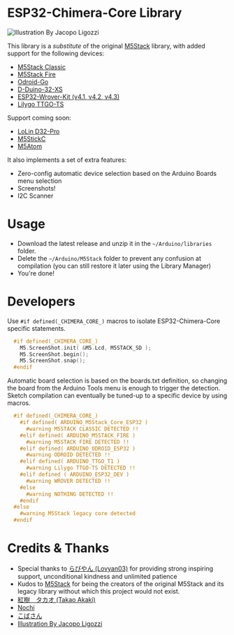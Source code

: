 # ESP32-Chimera-Core Library

![Illustration By Jacopo Ligozzi](https://user-images.githubusercontent.com/1893754/71980273-ed9bb100-321f-11ea-8982-49702af29c9f.png)


This library is a *substitute* of the original [M5Stack](https://github.com/m5stack/M5Stack/) library, with added support for the following devices:

  - [M5Stack Classic](https://m5stack.com/products/basic-core-iot-development-kit)
  - [M5Stack Fire](https://m5stack.com/collections/m5-core/products/fire-iot-development-kit)
  - [Odroid-Go](https://www.hardkernel.com/shop/odroid-go/)
  - [D-Duino-32-XS](https://www.tindie.com/products/lspoplove/dstike-d-duino-32-xs/)
  - [ESP32-Wrover-Kit (v4.1, v4.2, v4.3)](https://www.sparkfun.com/products/14917)
  - [Lilygo TTGO-TS](https://www.banggood.com/LILYGO-TTGO-TS-ESP32-1_44-Inch-TFT-MicroSD-Card-Slot-Speakers-bluetooth-Wifi-Module-p-1273383.html)

Support coming soon:

  - [LoLin D32-Pro](https://www.aliexpress.com/item/32883116057.html)
  - [M5StickC](https://m5stack.com/collections/m5-core/products/stick-c)
  - [M5Atom](https://m5stack.com/collections/m5-core/products/atom-matrix-esp32-development-kit)


It also implements a set of extra features:

  - Zero-config automatic device selection based on the Arduino Boards menu selection
  - Screenshots!
  - I2C Scanner


# Usage

  - Download the latest release and unzip it in the `~/Arduino/libraries` folder.
  - Delete the `~/Arduino/M5Stack` folder to prevent any confusion at compilation (you can still restore it later using the Library Manager)
  - You're done!

# Developers

Use `#if defined(_CHIMERA_CORE_)` macros to isolate ESP32-Chimera-Core specific statements.

  ```C
    #if defined(_CHIMERA_CORE_)
      M5.ScreenShot.init( &M5.Lcd, M5STACK_SD );
      M5.ScreenShot.begin();
      M5.ScreenShot.snap();
    #endif

  ```

Automatic board selection is based on the boards.txt definition, so changing the board from the Arduino Tools menu is enough to trigger the detection.
Sketch compilation can eventually be tuned-up to a specific device by using macros.

  ```C
    #if defined(_CHIMERA_CORE_)
      #if defined( ARDUINO_M5Stack_Core_ESP32 )
        #warning M5STACK CLASSIC DETECTED !!
      #elif defined( ARDUINO_M5STACK_FIRE )
        #warning M5STACK FIRE DETECTED !!
      #elif defined( ARDUINO_ODROID_ESP32 )
        #warning ODROID DETECTED !!
      #elif defined( ARDUINO_TTGO_T1 )
        #warning Lilygo TTGO-TS DETECTED !!
      #elif defined ( ARDUINO_ESP32_DEV )
        #warning WROVER DETECTED !!
      #else
        #warning NOTHING DETECTED !!
      #endif
    #else
      #warning M5Stack legacy core detected
    #endif
  ```


# Credits & Thanks

  - Special thanks to [らびやん (Lovyan03)](https://github.com/lovyan03) for providing strong inspiring support, unconditional kindness and unlimited patience
  - Kudos to [M5Stack](https://github.com/m5stack) for being the creators of the original M5Stack and its legacy library without which this project would not exist.
  - [紅樹　タカオ (Takao Akaki)](https://github.com/mongonta0716)
  - [Nochi](https://github.com/shikarunochi)
  - [こばさん](https://github.com/wakwak-koba)
  - [Illustration By Jacopo Ligozzi](https://commons.wikimedia.org/w/index.php?curid=53514521)
